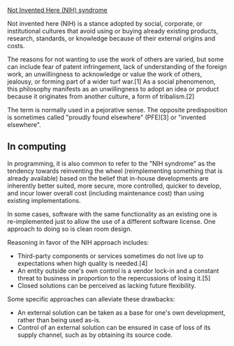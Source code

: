 [Not Invented Here (NIH) syndrome](https://en.wikipedia.org/wiki/Anti-pattern)




Not invented here (NIH) is a stance adopted by social, corporate, or institutional cultures that avoid using or buying already existing products, research, standards, or knowledge because of their external origins and costs.

The reasons for not wanting to use the work of others are varied, but some can include fear of patent infringement, lack of understanding of the foreign work, an unwillingness to acknowledge or value the work of others, jealousy, or forming part of a wider turf war.[1] As a social phenomenon, this philosophy manifests as an unwillingness to adopt an idea or product because it originates from another culture, a form of tribalism.[2]

The term is normally used in a pejorative sense. The opposite predisposition is sometimes called "proudly found elsewhere" (PFE)[3] or "invented elsewhere".

## In computing

In programming, it is also common to refer to the "NIH syndrome" as the tendency towards reinventing the wheel (reimplementing something that is already available) based on the belief that in-house developments are inherently better suited, more secure, more controlled, quicker to develop, and incur lower overall cost (including maintenance cost) than using existing implementations.

In some cases, software with the same functionality as an existing one is re-implemented just to allow the use of a different software license. One approach to doing so is clean room design.

Reasoning in favor of the NIH approach includes:

* Third-party components or services sometimes do not live up to expectations when high quality is needed.[4]
* An entity outside one's own control is a vendor lock-in and a constant threat to business in proportion to the repercussions of losing it.[5]
* Closed solutions can be perceived as lacking future flexibility.

Some specific approaches can alleviate these drawbacks:

* An external solution can be taken as a base for one's own development, rather than being used as-is.
* Control of an external solution can be ensured in case of loss of its supply channel, such as by obtaining its source code.
